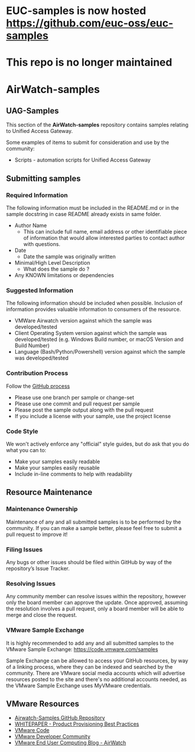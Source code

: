 # EUC-samples is now hosted https://github.com/euc-oss/euc-samples
# This repo is no longer maintained

# AirWatch-samples

## UAG-Samples
This section of the **AirWatch-samples** repository contains samples relating to Unified Access Gateway.

Some examples of items to submit for consideration and use by the community:
* Scripts - automation scripts for Unified Access Gateway 


## Submitting samples

### Required Information
The following information must be included in the README.md or in the sample docstring in case README already exists in same folder.
* Author Name
  * This can include full name, email address or other identifiable piece of information that would allow interested parties to contact author with questions.
* Date
  * Date the sample was originally written
* Minimal/High Level Description
  * What does the sample do ?
* Any KNOWN limitations or dependencies

### Suggested Information
The following information should be included when possible. Inclusion of information provides valuable information to consumers of the resource.
* VMWare Airwatch version against which the sample was developed/tested
* Client Operating System version against which the sample was developed/tested (e.g. Windows Build number, or macOS Version and Build Number)
* Language (Bash/Python/Powershell) version against which the sample was developed/tested

### Contribution Process

Follow the [GitHub process](https://help.github.com/articles/fork-a-repo)
* Please use one branch per sample or change-set
* Please use one commit and pull request per sample
* Please post the sample output along with the pull request
* If you include a license with your sample, use the project license

### Code Style

We won't actively enforce any "official" style guides, but do ask that you do what you can to:
* Make your samples easily readable
* Make your samples easily reusable
* Include in-line comments to help with readability

## Resource Maintenance

### Maintenance Ownership
Maintenance of any and all submitted samples is to be performed by the community.  If you can make a sample better, please feel free to submit a pull request to improve it!

### Filing Issues
Any bugs or other issues should be filed within GitHub by way of the repository’s Issue Tracker.

### Resolving Issues
Any community member can resolve issues within the repository, however only the board member can approve the update. Once approved, assuming the resolution involves a pull request, only a board member will be able to merge and close the request.

### VMware Sample Exchange
It is highly recommended to add any and all submitted samples to the VMware Sample Exchange:  <https://code.vmware.com/samples>

Sample Exchange can be allowed to access your GitHub resources, by way of a linking process, where they can be indexed and searched by the community. There are VMware social media accounts which will advertise resources posted to the site and there's no additional accounts needed, as the VMware Sample Exchange uses MyVMware credentials.


## VMware Resources
* [Airwatch-Samples GitHub Repository](https://github.com/vmwaresamples/AirWatch-samples)
* [WHITEPAPER - Product Provisioning Best Practices](https://blogs.vmware.com/euc/2017/05/vmware-airwatch-office-2016-macos-product-deployment-best-practices.html)
* [VMware Code](https://code.vmware.com/home)
* [VMware Developer Community](https://communities.vmware.com/community/vmtn/developer)
* [VMware End User Computing Blog - AirWatch](https://blogs.vmware.com/euc/products/airwatch)
